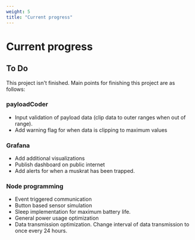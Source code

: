 ```yaml
---
weight: 5
title: "Current progress"
---
```

# Current progress

## To Do
This project isn't finished. Main points for finishing this project are as follows:

### payloadCoder
- Input validation of payload data (clip data to outer ranges when out of range).
- Add warning flag for when data is clipping to maximum values

### Grafana
- Add additional visualizations
- Publish dashboard on public internet
- Add alerts for when a muskrat has been trapped.

### Node programming
- Event triggered communication
- Button based sensor simulation
- Sleep implementation for maximum battery life.
- General power usage optimization
- Data transmission optimization. Change interval of data transmission to once every 24 hours.